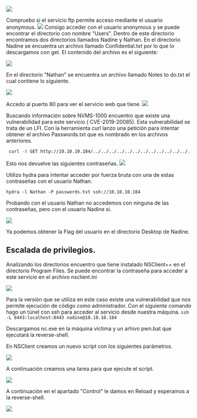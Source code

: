 
![](Pasted%20image%2020241025181417.png)

Compruebo si el servicio ftp permite acceso mediante el usuario anonymous.
![](Pasted%20image%2020241025181509.png)
Consigo acceder con el usuario anonymous y se puede encontrar el directorio con nombre "Users".
Dentro de este directorio encontramos dos directorios llamados Nadine y Nathan. En el directorio Nadine se encuentra un archivo llamado Confidential.txt por lo que lo descargamos con get.
El contenido del archivo es el siguiente:

![](Pasted%20image%2020241025181811.png)

En el directorio "Nathan" se encuentra un archivo llamado Notes to do.txt el cual contiene lo siguiente.

![](Pasted%20image%2020241025182005.png)


Accedo al puerto 80 para ver el servicio web que tiene.
![](Pasted%20image%2020241025182917.png)

Buscando información sobre NVMS-1000 encuentro que existe una vulnerabilidad para este servicio ( CVE-2019-20085). Esta vulnerabilidad se trata de un LFI.
Con la herramienta curl lanzo una petición para intentar obtener el archivo Passwords.txt que es nombrado en los archivos anteriores.

``` bash
 curl -X GET http://10.10.10.184/../../../../../../../../../../../../../../Users/Nathan/Desktop/Passwords.txt --path-as-is
```

Esto nos devuelve las siguientes contraseñas.
![](Pasted%20image%2020241025183947.png)

 
Utilizo hydra para intentar acceder por fuerza bruta con una de estas contraseñas con el usuario Nathan.
```
hydra -l Nathan -P passwords.txt ssh://10.10.10.184 
```

Probando con el usuario Nathan no accedemos con ninguna de las contraseñas, pero con el usuario Nadine si.

![](Pasted%20image%2020241025185045.png)

Ya podemos obtener la Flag del usuario en el directorio Desktop de Nadine.

## Escalada de privilegios.
Analizando los directorios encuentro que tiene instalado NSClient++ en el directorio Program Files.
Se puede encontrar la contraseña para acceder a este servicio en el archivo nsclient.ini

![](Pasted%20image%2020241025190622.png)

Para la versión que se utiliza en este caso existe una vulnerabilidad que nos permite ejecución de código como administrador.
Con el siguiente comando hago un túnel con ssh para acceder al servicio desde nuestra máquina. 
`ssh -L 8443:localhost:8443 nadine@10.10.10.184`

Descargamos nc.exe en la máquina víctima y un arhivo pwn.bat que ejecutará la reverse-shell.

En NSClient creamos un nuevo script con los siguientes parámetros.

![](Pasted%20image%2020241025194241.png)

A continuación creamos una tarea para que ejecute el script.

![](Pasted%20image%2020241025194727.png)


A continuación en el apartado "Control" le damos en Reload y esperamos a la reverse-shell.

![](Pasted%20image%2020241025210544.png)



